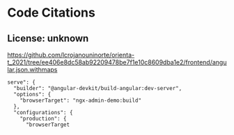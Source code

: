 # Code Citations

## License: unknown
https://github.com/lcrojanouninorte/orienta-t_2021/tree/ee406e8dc58ab92209478be7f1e10c8609dba1e2/frontend/angular.json.withmaps

```
serve": {
  "builder": "@angular-devkit/build-angular:dev-server",
  "options": {
    "browserTarget": "ngx-admin-demo:build"
  },
  "configurations": {
    "production": {
      "browserTarget
```

